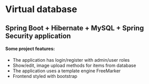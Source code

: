 # Virtual database
## Spring Boot + Hibernate + MySQL + Spring Security application

#### Some project features:
- The application has login/register with admin/user roles
- Show/edit, image upload methods for items from database
- The application uses a template engine FreeMarker
- Frontend styled with bootstrap 

